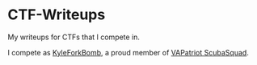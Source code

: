# CTF-Writeups

My writeups for CTFs that I compete in. 

I compete as [KyleForkBomb](https://ctftime.org/user/57455), a proud member of [VAPatriot ScubaSquad](https://ctftime.org/team/73620). 
